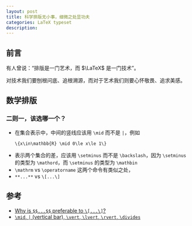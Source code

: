 ```yaml
---
layout: post
title: 科学排版无小事，细微之处显功夫
categories: LaTeX typeset
description: 
---
```



## 前言

有人曾说：“排版是一门艺术，而 $\LaTeX$ 是一门技术”。

对技术我们要刨根问底、追根溯源，而对于艺术我们则要心怀敬畏、追求美感。

## 数学排版

### 二则一，该选哪一个？

+ 在集合表示中，中间的竖线应该用 `\mid` 而不是 `|`，例如
  ```
  \{x\in\mathbb{R} \mid 0\le x\le 1\}
  ```
+ 表示两个集合的差，应该用 `\setminus` 而不是 `\backslash`，因为 `\setminus` 的类型为 `\mathord`，而 `\setminus` 的类型为 `\mathbin`
+ `\mathrm` vs `\operatorname` 这两个命令有类似之处，
+ `**...**` vs `\[...\]`


## 参考

+ [Why is `$$...$$` preferable to `\[...\]`?](https://tex.stackexchange.com/questions/503/why-is-preferable-to)
+ [`\mid`, `|` (vertical bar), `\vert`, `\lvert`, `\rvert`, `\divides`](https://tex.stackexchange.com/questions/498/mid-vertical-bar-vert-lvert-rvert-divides)